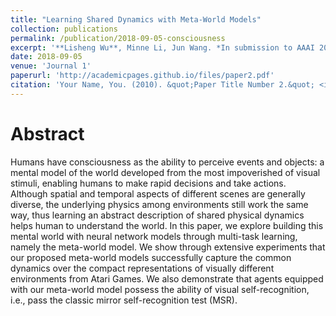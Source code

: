 ```yaml
---
title: "Learning Shared Dynamics with Meta-World Models"
collection: publications
permalink: /publication/2018-09-05-consciousness
excerpt: '**Lisheng Wu**, Minne Li, Jun Wang. *In submission to AAAI 2019*.'
date: 2018-09-05
venue: 'Journal 1'
paperurl: 'http://academicpages.github.io/files/paper2.pdf'
citation: 'Your Name, You. (2010). &quot;Paper Title Number 2.&quot; <i>Journal 1</i>. 1(2).'
---
```


# Abstract

Humans have consciousness as the ability to perceive events
and objects: a mental model of the world developed from
the most impoverished of visual stimuli, enabling humans to
make rapid decisions and take actions. Although spatial and
temporal aspects of different scenes are generally diverse, the
underlying physics among environments still work the same
way, thus learning an abstract description of shared physical
dynamics helps human to understand the world. In this paper,
we explore building this mental world with neural network
models through multi-task learning, namely the meta-world
model. We show through extensive experiments that our proposed
meta-world models successfully capture the common
dynamics over the compact representations of visually different
environments from Atari Games. We also demonstrate
that agents equipped with our meta-world model possess the
ability of visual self-recognition, i.e., pass the classic mirror
self-recognition test (MSR).